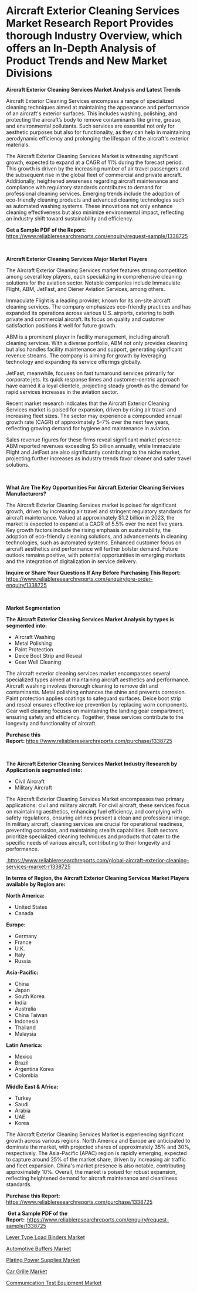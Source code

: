 <p><h1>Aircraft Exterior Cleaning Services Market Research Report Provides thorough Industry Overview, which offers an In-Depth Analysis of Product Trends and New Market Divisions</h1></p><p><strong>Aircraft Exterior Cleaning Services Market Analysis and Latest Trends</strong></p>
<p><p>Aircraft Exterior Cleaning Services encompass a range of specialized cleaning techniques aimed at maintaining the appearance and performance of an aircraft's exterior surfaces. This includes washing, polishing, and protecting the aircraft’s body to remove contaminants like grime, grease, and environmental pollutants. Such services are essential not only for aesthetic purposes but also for functionality, as they can help in maintaining aerodynamic efficiency and prolonging the lifespan of the aircraft's exterior materials.</p><p>The Aircraft Exterior Cleaning Services Market is witnessing significant growth, expected to expand at a CAGR of 11% during the forecast period. This growth is driven by the increasing number of air travel passengers and the subsequent rise in the global fleet of commercial and private aircraft. Additionally, heightened awareness regarding aircraft maintenance and compliance with regulatory standards contributes to demand for professional cleaning services. Emerging trends include the adoption of eco-friendly cleaning products and advanced cleaning technologies such as automated washing systems. These innovations not only enhance cleaning effectiveness but also minimize environmental impact, reflecting an industry shift toward sustainability and efficiency.</p></p>
<p><strong>Get a Sample PDF of the Report:&nbsp;</strong> <a href="https://www.reliableresearchreports.com/enquiry/request-sample/1338725?utm_campaign=1635&utm_medium=2&utm_source=Github&utm_content=ia&utm_term=20102024&utm_id=aircraft-exterior-cleaning-services">https://www.reliableresearchreports.com/enquiry/request-sample/1338725</a></p>
<p>&nbsp;</p>
<p><strong>Aircraft Exterior Cleaning Services Major Market Players</strong></p>
<p><p>The Aircraft Exterior Cleaning Services market features strong competition among several key players, each specializing in comprehensive cleaning solutions for the aviation sector. Notable companies include Immaculate Flight, ABM, JetFast, and Diener Aviation Services, among others.</p><p>Immaculate Flight is a leading provider, known for its on-site aircraft cleaning services. The company emphasizes eco-friendly practices and has expanded its operations across various U.S. airports, catering to both private and commercial aircraft. Its focus on quality and customer satisfaction positions it well for future growth.</p><p>ABM is a prominent player in facility management, including aircraft cleaning services. With a diverse portfolio, ABM not only provides cleaning but also handles facility maintenance and support, generating significant revenue streams. The company is aiming for growth by leveraging technology and expanding its service offerings globally.</p><p>JetFast, meanwhile, focuses on fast turnaround services primarily for corporate jets. Its quick response times and customer-centric approach have earned it a loyal clientele, projecting steady growth as the demand for rapid services increases in the aviation sector.</p><p>Recent market research indicates that the Aircraft Exterior Cleaning Services market is poised for expansion, driven by rising air travel and increasing fleet sizes. The sector may experience a compounded annual growth rate (CAGR) of approximately 5-7% over the next few years, reflecting growing demand for hygiene and maintenance in aviation.</p><p>Sales revenue figures for these firms reveal significant market presence: ABM reported revenues exceeding $5 billion annually, while Immaculate Flight and JetFast are also significantly contributing to the niche market, projecting further increases as industry trends favor cleaner and safer travel solutions.</p></p>
<p>&nbsp;</p>
<p><strong>What Are The Key Opportunities For Aircraft Exterior Cleaning Services Manufacturers?</strong></p>
<p><p>The Aircraft Exterior Cleaning Services market is poised for significant growth, driven by increasing air travel and stringent regulatory standards for aircraft maintenance. Valued at approximately $1.2 billion in 2023, the market is expected to expand at a CAGR of 5.5% over the next five years. Key growth factors include the rising emphasis on sustainability, the adoption of eco-friendly cleaning solutions, and advancements in cleaning technologies, such as automated systems. Enhanced customer focus on aircraft aesthetics and performance will further bolster demand. Future outlook remains positive, with potential opportunities in emerging markets and the integration of digitalization in service delivery.</p></p>
<p><strong>Inquire or Share Your Questions If Any Before Purchasing This Report:</strong> <a href="https://www.reliableresearchreports.com/enquiry/pre-order-enquiry/1338725?utm_campaign=1635&utm_medium=2&utm_source=Github&utm_content=ia&utm_term=20102024&utm_id=aircraft-exterior-cleaning-services">https://www.reliableresearchreports.com/enquiry/pre-order-enquiry/1338725</a></p>
<p>&nbsp;</p>
<p><strong>Market Segmentation</strong></p>
<p><strong>The Aircraft Exterior Cleaning Services Market Analysis by types is segmented into:</strong></p>
<p><ul><li>Aircraft Washing</li><li>Metal Polishing</li><li>Paint Protection</li><li>Deice Boot Strip and Reseal</li><li>Gear Well Cleaning</li></ul></p>
<p><p>The aircraft exterior cleaning services market encompasses several specialized types aimed at maintaining aircraft aesthetics and performance. Aircraft washing involves thorough cleaning to remove dirt and contaminants. Metal polishing enhances the shine and prevents corrosion. Paint protection applies coatings to safeguard surfaces. Deice boot strip and reseal ensures effective ice prevention by replacing worn components. Gear well cleaning focuses on maintaining the landing gear compartment, ensuring safety and efficiency. Together, these services contribute to the longevity and functionality of aircraft.</p></p>
<p><strong>Purchase this Report:&nbsp;</strong><a href="https://www.reliableresearchreports.com/purchase/1338725?utm_campaign=1635&utm_medium=2&utm_source=Github&utm_content=ia&utm_term=20102024&utm_id=aircraft-exterior-cleaning-services">https://www.reliableresearchreports.com/purchase/1338725</a></p>
<p>&nbsp;</p>
<p><strong>The Aircraft Exterior Cleaning Services Market Industry Research by Application is segmented into:</strong></p>
<p><ul><li>Civil Aircraft</li><li>Military Aircraft</li></ul></p>
<p><p>The Aircraft Exterior Cleaning Services Market encompasses two primary applications: civil and military aircraft. For civil aircraft, these services focus on maintaining aesthetics, enhancing fuel efficiency, and complying with safety regulations, ensuring airlines present a clean and professional image. In military aircraft, cleaning services are crucial for operational readiness, preventing corrosion, and maintaining stealth capabilities. Both sectors prioritize specialized cleaning techniques and products that cater to the specific needs of various aircraft, contributing to their longevity and performance.</p></p>
<p><a href="https://www.reliableresearchreports.com/global-aircraft-exterior-cleaning-services-market-r1338725?utm_campaign=1635&utm_medium=2&utm_source=Github&utm_content=ia&utm_term=20102024&utm_id=aircraft-exterior-cleaning-services">&nbsp;https://www.reliableresearchreports.com/global-aircraft-exterior-cleaning-services-market-r1338725</a></p>
<p><strong>In terms of Region, the Aircraft Exterior Cleaning Services Market Players available by Region are:</strong></p>
<p>
    <p> <strong> North America: </strong>
        <ul>
            <li>United States</li>
            <li>Canada</li>
        </ul>
        </p> 
    <p> <strong> Europe: </strong>
        <ul>
            <li>Germany</li>
            <li>France</li>
            <li>U.K.</li>
            <li>Italy</li>
            <li>Russia</li>
        </ul>
        </p> 
    <p> <strong> Asia-Pacific: </strong>
        <ul>
            <li>China</li>
            <li>Japan</li>
            <li>South Korea</li>
            <li>India</li>
            <li>Australia</li>
            <li>China Taiwan</li>
            <li>Indonesia</li>
            <li>Thailand</li>
            <li>Malaysia</li>
        </ul>
        </p> 
    <p> <strong> Latin America: </strong>
        <ul>
            <li>Mexico</li>
            <li>Brazil</li>
            <li>Argentina Korea</li>
            <li>Colombia</li>
        </ul>
        </p> 
    <p> <strong> Middle East & Africa: </strong>
        <ul>
            <li>Turkey</li>
            <li>Saudi</li>
            <li>Arabia</li>
            <li>UAE</li>
            <li>Korea</li>
        </ul>
    </p>
    </p>
<p><p>The Aircraft Exterior Cleaning Services Market is experiencing significant growth across various regions. North America and Europe are anticipated to dominate the market, with projected shares of approximately 35% and 30%, respectively. The Asia-Pacific (APAC) region is rapidly emerging, expected to capture around 25% of the market share, driven by increasing air traffic and fleet expansion. China's market presence is also notable, contributing approximately 10%. Overall, the market is poised for robust expansion, reflecting heightened demand for aircraft maintenance and cleanliness standards.</p></p>
<p><strong>Purchase this Report: </strong><a href="https://www.reliableresearchreports.com/purchase/1338725?utm_campaign=1635&utm_medium=2&utm_source=Github&utm_content=ia&utm_term=20102024&utm_id=aircraft-exterior-cleaning-services">https://www.reliableresearchreports.com/purchase/1338725</a></p>
<p>&nbsp;<strong>Get a Sample PDF of the Report:&nbsp;&nbsp;</strong><a href="https://www.reliableresearchreports.com/enquiry/request-sample/1338725?utm_campaign=1635&utm_medium=2&utm_source=Github&utm_content=ia&utm_term=20102024&utm_id=aircraft-exterior-cleaning-services">https://www.reliableresearchreports.com/enquiry/request-sample/1338725</a></p>
<p><strong></strong></p>
<p><p><a href="https://www.linkedin.com/pulse/global-lever-type-load-binders-market-opportunities-forecast-wwcle?utm_campaign=1635&utm_medium=2&utm_source=Github&utm_content=ia&utm_term=20102024&utm_id=aircraft-exterior-cleaning-services">Lever Type Load Binders Market</a></p><p><a href="https://www.linkedin.com/pulse/top-trends-transforming-automotive-buffers-market-2024--qrb5e?utm_campaign=1635&utm_medium=2&utm_source=Github&utm_content=ia&utm_term=20102024&utm_id=aircraft-exterior-cleaning-services">Automotive Buffers Market</a></p><p><a href="https://www.linkedin.com/pulse/plating-power-supplies-market-navigating-challenges-unlocking-i9rce?utm_campaign=1635&utm_medium=2&utm_source=Github&utm_content=ia&utm_term=20102024&utm_id=aircraft-exterior-cleaning-services">Plating Power Supplies Market</a></p><p><a href="https://www.linkedin.com/pulse/analyzing-global-car-grille-market-growth-prospects-future-nug2e?utm_campaign=1635&utm_medium=2&utm_source=Github&utm_content=ia&utm_term=20102024&utm_id=aircraft-exterior-cleaning-services">Car Grille Market</a></p><p><a href="https://www.linkedin.com/pulse/regulatory-landscape-its-influence-global-communication-1iwye?utm_campaign=1635&utm_medium=2&utm_source=Github&utm_content=ia&utm_term=20102024&utm_id=aircraft-exterior-cleaning-services">Communication Test Equipment Market</a></p></p>